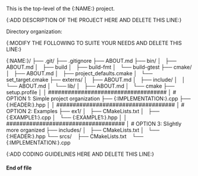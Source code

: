This is the top-level of the {:NAME:} project.

{:ADD DESCRIPTION OF THE PROJECT HERE AND DELETE THIS LINE:}

Directory organization:

{:MODIFY THE FOLLOWING TO SUITE YOUR NEEDS AND DELETE THIS LINE:}


  {:NAME:}/
  ├── .git/
  ├── .gitignore
  ├── ABOUT.md
  ├── bin/
  │   ├── ABOUT.md
  │   ├── build
  │   ├── build-fmt
  │   └── build-gtest
  ├── cmake/
  │   ├── ABOUT.md
  │   ├── project_defaults.cmake
  │   └── set_target.cmake
  ├── externs/
  │   ├── ABOUT.md
  │   ├── include/
  │   │   └── ABOUT.md
  │   └── lib/
  │       ├── ABOUT.md
  │       └── cmake
  ├── setup.profile
  │
  │ ####################################
  │ # OPTION 1: Simple project organization
  ├── {:IMPLEMENTATION:}.cpp
  ├── {:HEADER:}.hpp
  │
  │ ####################################
  │ # OPTION 2: Examples
  ├── ex1/
  │   ├── CMakeLists.txt
  │   ├── {:EXAMPLE1:}.cpp
  │   └── {:EXAMPLE1:}.hpp
  │
  │ ####################################
  │ # OPTION 3: Slightly more organized
  ├── includes/
  │   ├── CMakeLists.txt
  │   └── {:HEADER:}.hpp
  └── srcs/
      ├── CMakeLists.txt
      └── {:IMPLEMENTATION:}.cpp

{:ADD CODING GUIDELINES HERE AND DELETE THIS LINE:}

#### End of file
